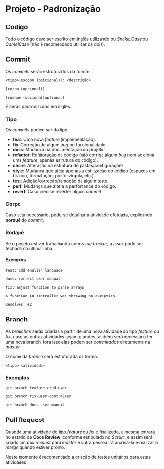 # Projeto - Padronização

## Código

Todo o código deve ser escrito em inglês utilizando ou *Snake_Case* ou *CamelCase* (não é recomendado
utilizar os dois).

## Commit

Os *commits* serão estruturados da forma:

```
<tipo>[escopo (opicional)]: <descrição>

[corpo (opcional)]

[rodapé (opcional)optional]
```

E serão padronizados em inglês.

### Tipo

Os *commits* podem ser do tipo:

* **feat**: Uma nova *feature* (implementação).
* **fix**: Correção de algum *bug* ou funcionalidade.
* **docs**: Mudança na documentação do projeto.
* **refactor**: Refatoração de código (não corrige algum *bug* nem adiciona uma *feature*, apenas estrutura do código).
* **chore**: Alteração na estrutura de pastas/configurações.
* **style**: Mudança que afeta apenas a estilização do código (espaços em branco, formatação, ponto-vírgula, etc.).
* **test**: Adição/correção/remoção de algum teste.
* **perf**: Mudança que altera a perfomance do código.
* **revert**: Caso precise reverter algum *commit*


### Corpo

Caso seja necessário, pode-se detalhar a atividade efetuada, explicando **porquê** do *commit*.

### Rodapé

Se o projeto estiver trabalhando com *issue tracker*, a *issue* pode ser fechada na última linha

#### Exemplos

```
feat: add english language
```
```
docs: correct user manual
```
```
fix: adjust function to parse arrays

A function in controller was throwing an exception.

Resolves: #2
```

## Branch

As *branches* serão criadas a partir de uma nova atividade do tipo *feature* ou *fix*, caso as outras atividades sejam
grandes também será necessário ter uma nova branch, fora isso elas podem ser *commitadas* diretamente na *master*

O nome da *branch* será estruturada da forma:`

```
<tipo>-<atividade>
```

### Exemplos
```
git branch feature-crud-user
```
```
git branch fix-user-controller
```
```
git branch docs-user-manual
```

## Pull Request

Quando uma atividade do tipo *feature* ou *fix* é finalizada, a mesma entrará no estado de **Code Review**, conforme
estipulado no *Scrum*, e assim será criado um *pull request* para *master* e outra pessoa irá analisá-la e realizar
o *merge* quando estiver pronto.

Neste momento é recomendado a criação de testes unitários para estas atividades